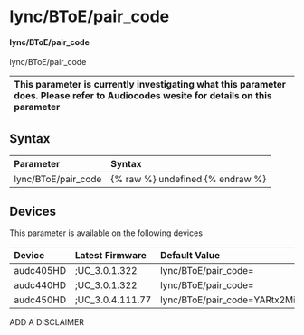 ﻿---
description: lync/BToE/pair_code
search: false
---

# lync/BToE/pair_code

#### lync/BToE/pair_code

lync/BToE/pair_code


| This parameter is currently investigating what this parameter does. Please refer to Audiocodes wesite for details on this parameter | 
| :--- |

## Syntax
| Parameter | Syntax |
| :--- | :--- |
|lync/BToE/pair_code | {% raw %} undefined {% endraw %}|

## Devices
This parameter is available on the following devices

| Device | Latest Firmware | Default Value |
|:---|:---|:---|
| audc405HD | ;UC_3.0.1.322 | lync/BToE/pair_code= 
| audc440HD | ;UC_3.0.1.322 | lync/BToE/pair_code= 
| audc450HD | ;UC_3.0.4.111.77 | lync/BToE/pair_code=YARtx2Mi 

ADD A DISCLAIMER

